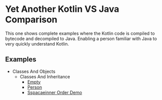 
# Yet Another Kotlin VS Java Comparison

This one shows complete examples where the Kotlin code is compiled to bytecode and decompiled to Java. Enabling a person familiar with Java to very quickly understand Kotlin.

## Examples
* Classes And Objects 
  * Classes And Inheritance 
    * [ Empty](https://github.com/tomasbjerre/yet-another-kotlin-vs-java-comparison/blob/master/doc/classessspaceandsspaceobjects/classessspaceandsspaceinheritance/p1sspaceempty.md)
    * [ Person](https://github.com/tomasbjerre/yet-another-kotlin-vs-java-comparison/blob/master/doc/classessspaceandsspaceobjects/classessspaceandsspaceinheritance/p2sspaceperson.md)
    * [Sspacaeinner Order Demo](https://github.com/tomasbjerre/yet-another-kotlin-vs-java-comparison/blob/master/doc/classessspaceandsspaceobjects/classessspaceandsspaceinheritance/p3sspacaeinnersspaceordersspacedemo.md)
